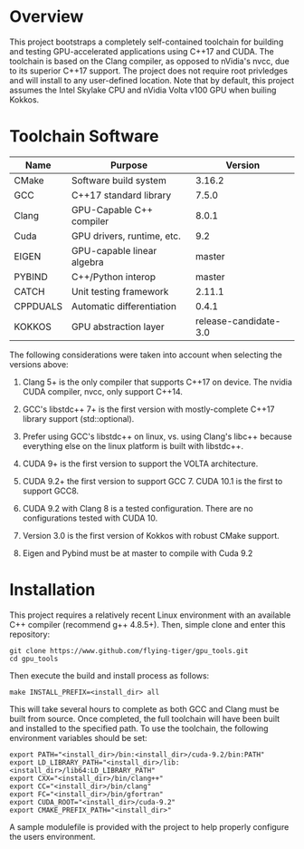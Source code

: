 # Overview

This project bootstraps a completely self-contained toolchain
for building and testing GPU-accelerated applications using
C++17 and CUDA. The toolchain is based on the Clang compiler,
as opposed to nVidia's nvcc, due to its superior C++17 support.
The project does not require root privledges and will install
to any user-defined location. Note that by default, this project
assumes the Intel Skylake CPU and nVidia Volta v100 GPU when
builing Kokkos.


# Toolchain Software

| Name      | Purpose                    | Version |
|-----------|----------------------------|---------|
| CMake     | Software build system      | 3.16.2  |
| GCC       | C++17 standard library     | 7.5.0   |
| Clang     | GPU-Capable C++ compiler   | 8.0.1   |
| Cuda      | GPU drivers, runtime, etc. | 9.2     |
| EIGEN     | GPU-capable linear algebra | master  |
| PYBIND    | C++/Python interop         | master  |
| CATCH     | Unit testing framework     | 2.11.1  |
| CPPDUALS  | Automatic differentiation  | 0.4.1   |
| KOKKOS    | GPU abstraction layer      | release-candidate-3.0 |

The following considerations were taken into account when
selecting the versions above:

1. Clang 5+ is the only compiler that supports C++17 on device.
   The nvidia CUDA compiler, nvcc, only support C++14.

2. GCC's libstdc++ 7+ is the first version with mostly-complete
   C++17 library support (std::optional).

3. Prefer using GCC's libstdc++ on linux, vs. using Clang's libc++
   because everything else on the linux platform is built with
   libstdc++.

4. CUDA 9+ is the first version to support the VOLTA architecture.

5. CUDA 9.2+ the first version to support GCC 7. CUDA 10.1 is the
   first to support GCC8.

6. CUDA 9.2 with Clang 8 is a tested configuration. There are no
   configurations tested with CUDA 10.

7. Version 3.0 is the first version of Kokkos with robust CMake
   support.

8. Eigen and Pybind must be at master to compile with Cuda 9.2


# Installation

This project requires a relatively recent Linux environment with an
available C++ compiler (recommend g++ 4.8.5+). Then, simple clone
and enter this repository:

    git clone https://www.github.com/flying-tiger/gpu_tools.git
    cd gpu_tools

Then execute the build and install process as follows:

    make INSTALL_PREFIX=<install_dir> all

This will take several hours to complete as both GCC and Clang must
be built from source. Once completed, the full toolchain will have
been built and installed to the specified path. To use the toolchain,
the following environment variables should be set:

    export PATH="<install_dir>/bin:<install_dir>/cuda-9.2/bin:PATH"
    export LD_LIBRARY_PATH="<install_dir>/lib:<install_dir>/lib64:LD_LIBRARY_PATH"
    export CXX="<install_dir>/bin/clang++"
    export CC="<install_dir>/bin/clang"
    export FC="<install_dir>/bin/gfortran"
    export CUDA_ROOT="<install_dir>/cuda-9.2"
    export CMAKE_PREFIX_PATH="<install_dir>"

A sample modulefile is provided with the project to help properly
configure the users environment.



